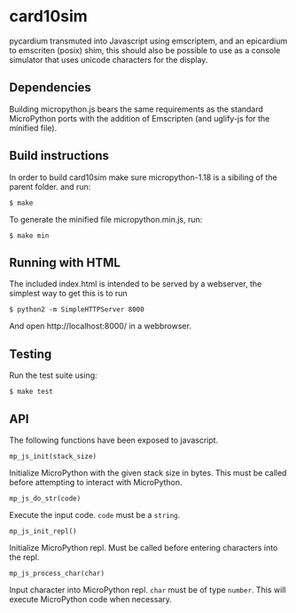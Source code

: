 card10sim
=========

pycardium transmuted into Javascript using emscriptem, and an epicardium to
emscriten (posix) shim, this should also be possible to use as a console
simulator that uses unicode characters for the display.

Dependencies
------------

Building micropython.js bears the same requirements as the standard MicroPython
ports with the addition of Emscripten (and uglify-js for the minified file).

Build instructions
------------------

In order to build card10sim make sure micropython-1.18 is a sibiling of the
parent folder. and run:

    $ make

To generate the minified file micropython.min.js, run:

    $ make min

Running with HTML
-----------------

The included index.html is intended to be served by a webserver, the
simplest way to get this is to run 

    $ python2 -m SimpleHTTPServer 8000

And open http://localhost:8000/ in a webbrowser.

Testing
-------

Run the test suite using:

    $ make test

API
---

The following functions have been exposed to javascript.

```
mp_js_init(stack_size)
```

Initialize MicroPython with the given stack size in bytes. This must be
called before attempting to interact with MicroPython.

```
mp_js_do_str(code)
```

Execute the input code. `code` must be a `string`.

```
mp_js_init_repl()
```

Initialize MicroPython repl. Must be called before entering characters into
the repl.

```
mp_js_process_char(char)
```

Input character into MicroPython repl. `char` must be of type `number`. This
will execute MicroPython code when necessary.
